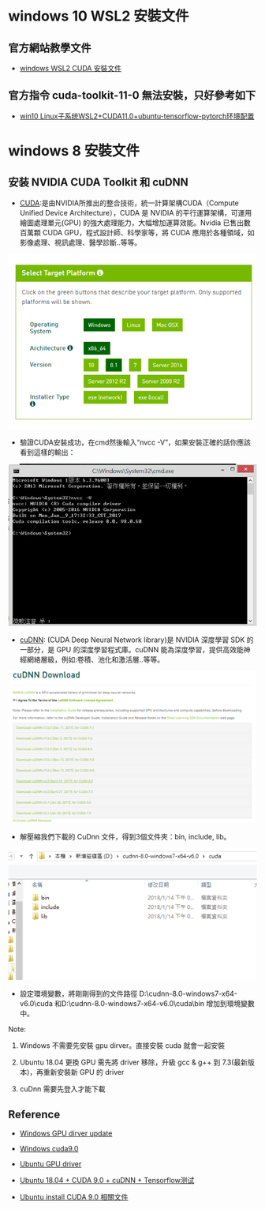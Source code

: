 # windows 10 WSL2 安裝文件

## 官方網站教學文件

* [windows WSL2 CUDA 安裝文件](https://docs.nvidia.com/cuda/wsl-user-guide/index.html)

## 官方指令 cuda-toolkit-11-0 無法安裝，只好參考如下

* [win10 Linux子系统WSL2+CUDA11.0+ubuntu-tensorflow-pytorch环境配置](https://blog.csdn.net/xautzxc/article/details/107610353)


# windows 8 安裝文件

## 安装 NVIDIA CUDA Toolkit 和 cuDNN

- [CUDA](https://developer.nvidia.com/cuda-toolkit-archive):是由NVIDIA所推出的整合技術，統一計算架構CUDA（Compute Unified Device Architecture），CUDA 是 NVIDIA 的平行運算架構，可運用繪圖處理單元(GPU) 的強大處理能力，大幅增加運算效能。Nvidia 已售出數百萬顆 CUDA GPU，程式設計師、科學家等，將 CUDA 應用於各種領域，如影像處理、視訊處理、醫學診斷..等等。

![](Image/Image1.png)

- 驗證CUDA安裝成功，在cmd然後輸入“nvcc -V”，如果安裝正確的話你應該看到這樣的輸出：

![](Image/Image3.png)

- [cuDNN](https://developer.nvidia.com/rdp/cudnn-download): (CUDA Deep Neural Network library)是 NVIDIA 深度學習 SDK 的一部分，是 GPU 的深度學習程式庫。cuDNN 能為深度學習，提供高效能神經網絡層級，例如:卷積、池化和激活層..等等。

![](Image/Image2.png)

- 解壓縮我們下載的 CuDnn 文件，得到3個文件夾：bin, include, lib。

![](Image/Image4.png)

- 設定環境變數，將剛剛得到的文件路徑
D:\cudnn-8.0-windows7-x64-v6.0\cuda 和D:\cudnn-8.0-windows7-x64-v6.0\cuda\bin 增加到環境變數中。

Note:

1. Windows 不需要先安裝 gpu dirver。直接安裝 cuda 就會一起安裝

2. Ubuntu 18.04 更換 GPU 需先將 driver 移除，升級 gcc & g++ 到 7.3(最新版本)，再重新安裝新 GPU 的 driver

3. cuDnn 需要先登入才能下載


## Reference

* [Windows GPU dirver update](http://ofeyhong.pixnet.net/blog/post/212050369-%E3%80%90%E6%95%99%E5%AD%B8%E3%80%91%E6%9B%B4%E6%96%B0%E9%A1%AF%E7%A4%BA%E5%8D%A1%E9%A9%85%E5%8B%95%E7%A8%8B%E5%BC%8F)

* [Windows cuda9.0](https://www.deciphertechnic.com/fix-cuda-toolkit-installation/)

* [Ubuntu GPU driver](https://askubuntu.com/questions/1045241/ubuntu-18-04-how-do-i-install-drivers-for-my-nvidia-geforce-gtx-1050)

* [Ubuntu 18.04 + CUDA 9.0 + cuDNN + Tensorflow测试](https://blog.csdn.net/weixin_38056657/article/details/80948758)

* [Ubuntu install CUDA 9.0 相關文件](https://2formosa.blogspot.com/2017/07/debian8.8-cuda8.0-installation.html)